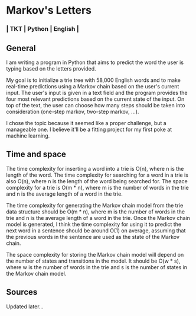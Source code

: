 # Markov's Letters
### | TKT | Python | English |
## General
I am writing a program in Python that aims to predict the word the user is typing based on the letters provided. 

My goal is to initialize a trie tree with 58,000 English words and to make real-time predictions using a Markov chain based on the user's current input. The user's input is given in a text field and the program provides the four most relevant predictions based on the current state of the input. On top of the text, the user can choose how many steps should be taken into consideration (one-step markov, two-step markov, ...).

I chose the topic because it seemed like a proper challenge, but a manageable one. I believe it'll be a fitting project for my first poke at machine learning.

## Time and space
The time complexity for inserting a word into a trie is O(n), where n is the length of the word. The time complexity for searching for a word in a trie is also O(n), where n is the length of the word being searched for. The space complexity for a trie is O(m * n), where m is the number of words in the trie and n is the average length of a word in the trie.

The time complexity for generating the Markov chain model from the trie data structure should be O(m * n), where m is the number of words in the trie and n is the average length of a word in the trie. Once the Markov chain model is generated, I think the time complexity for using it to predict the next word in a sentence should be around O(1) on average, assuming that the previous words in the sentence are used as the state of the Markov chain.

The space complexity for storing the Markov chain model will depend on the number of states and transitions in the model. It should be O(w * s), where w is the number of words in the trie and s is the number of states in the Markov chain model.

## Sources
Updated later...
